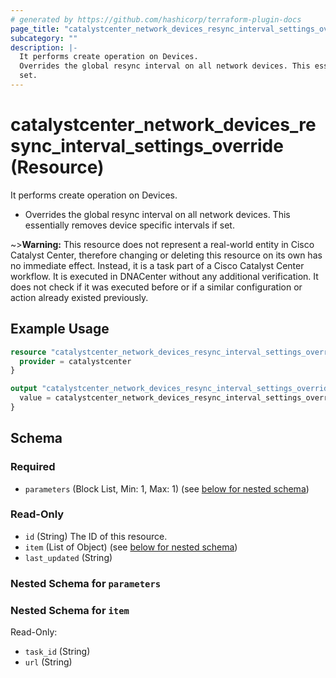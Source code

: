 ```yaml
---
# generated by https://github.com/hashicorp/terraform-plugin-docs
page_title: "catalystcenter_network_devices_resync_interval_settings_override Resource - terraform-provider-catalystcenter"
subcategory: ""
description: |-
  It performs create operation on Devices.
  Overrides the global resync interval on all network devices. This essentially removes device specific intervals if
  set.
---
```


# catalystcenter_network_devices_resync_interval_settings_override (Resource)

It performs create operation on Devices.

- Overrides the global resync interval on all network devices. This essentially removes device specific intervals if
set.



~>**Warning:**
This resource does not represent a real-world entity in Cisco Catalyst Center, therefore changing or deleting this resource on its own has no immediate effect.
Instead, it is a task part of a Cisco Catalyst Center workflow. It is executed in DNACenter without any additional verification. It does not check if it was executed before or if a similar configuration or action already existed previously.

## Example Usage

```terraform
resource "catalystcenter_network_devices_resync_interval_settings_override" "example" {
  provider = catalystcenter
}

output "catalystcenter_network_devices_resync_interval_settings_override_example" {
  value = catalystcenter_network_devices_resync_interval_settings_override.example
}
```

<!-- schema generated by tfplugindocs -->
## Schema

### Required

- `parameters` (Block List, Min: 1, Max: 1) (see [below for nested schema](#nestedblock--parameters))

### Read-Only

- `id` (String) The ID of this resource.
- `item` (List of Object) (see [below for nested schema](#nestedatt--item))
- `last_updated` (String)

<a id="nestedblock--parameters"></a>
### Nested Schema for `parameters`


<a id="nestedatt--item"></a>
### Nested Schema for `item`

Read-Only:

- `task_id` (String)
- `url` (String)

